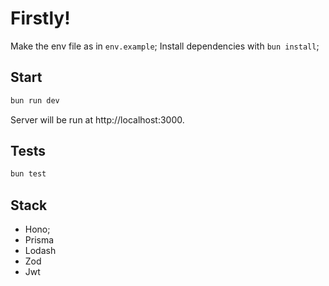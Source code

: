 # Firstly!
Make the env file as in `env.example`;
Install dependencies with `bun install`;

## Start
```sh
bun run dev
```
Server will be run at http://localhost:3000.

## Tests
```sh
bun test
```

## Stack
* Hono;
* Prisma
* Lodash
* Zod
* Jwt